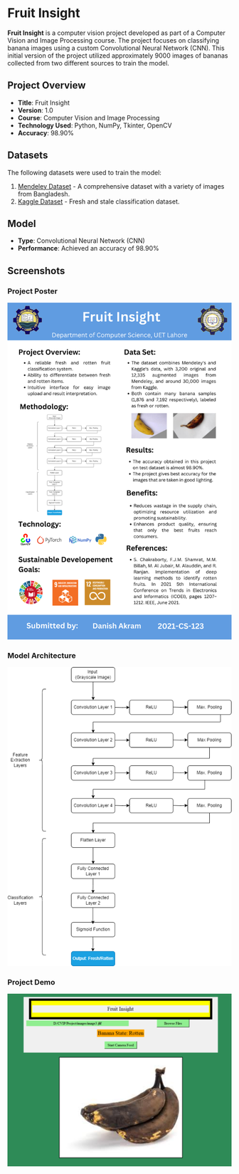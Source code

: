 # Fruit Insight

**Fruit Insight** is a computer vision project developed as part of a Computer Vision and Image Processing course. The project focuses on classifying banana images using a custom Convolutional Neural Network (CNN). This initial version of the project utilized approximately 9000 images of bananas collected from two different sources to train the model.

## Project Overview

- **Title**: Fruit Insight
- **Version**: 1.0
- **Course**: Computer Vision and Image Processing
- **Technology Used**: Python, NumPy, Tkinter, OpenCV
- **Accuracy**: 98.90%

## Datasets

The following datasets were used to train the model:

1. [Mendeley Dataset](https://data.mendeley.com/datasets/bdd69gyhv8/1) - A comprehensive dataset with a variety of images from Bangladesh.
2. [Kaggle Dataset](https://www.kaggle.com/datasets/swoyam2609/fresh-and-stale-classification) - Fresh and stale classification dataset.

## Model

- **Type**: Convolutional Neural Network (CNN)
- **Performance**: Achieved an accuracy of 98.90%

## Screenshots

### Project Poster
![Project Poster](images/poster.png)

### Model Architecture
![Model Architecture](images/architecture.png)

### Project Demo
![Project Demo](images/project_demo.PNG)
